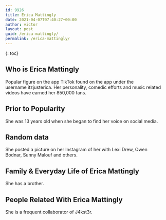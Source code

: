 ```yaml
---
id: 9926
title: Erica Mattingly
date: 2021-04-07T07:40:27+00:00
author: victor
layout: post
guid: /erica-mattingly/
permalink: /erica-mattingly/
---
```



{: toc}


## Who is Erica Mattingly



Popular figure on the app TikTok found on the app under the username itzjusterica. Her personality, comedic efforts and music related videos have earned her 850,000 fans.  

                
                
                
## Prior to Popularity



She was 13 years old when she began to find her voice on social media. 

                
                
                
## Random data



She posted a picture on her Instagram of her with Lexi Drew, Owen Bodnar, Sunny Malouf and others. 

                
                
                
## Family & Everyday Life of Erica Mattingly



She has a brother. 

                
                
                
## People Related With Erica Mattingly



She is a frequent collaborator of J4kst3r. 

                
              
            
          
          
          